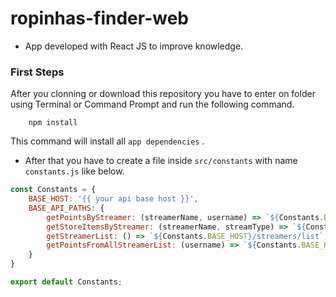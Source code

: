 # ropinhas-finder-web

- App developed with React JS to improve knowledge.

### First Steps

After you clonning or download this repository you have to enter on folder using Terminal or Command Prompt 
and run the following command.

```
    npm install
```

This command will install all `app dependencies` .

- After that you have to create a file inside `src/constants` with name `constants.js` like below.

```javascript
const Constants = {
    BASE_HOST: '{{ your api base host }}',
    BASE_API_PATHS: {
        getPointsByStreamer: (streamerName, username) => `${Constants.BASE_HOST}/points/${streamerName}/${username}`,
        getStoreItemsByStreamer: (streamerName, streamType) => `${Constants.BASE_HOST}/items/${streamerName}/${streamType}`,
        getStreamerList: () => `${Constants.BASE_HOST}/streamers/list`,
        getPointsFromAllStreamerList: (username) => `${Constants.BASE_HOST}/streamers/points/total/${username}`
    }
}

export default Constants;
```
